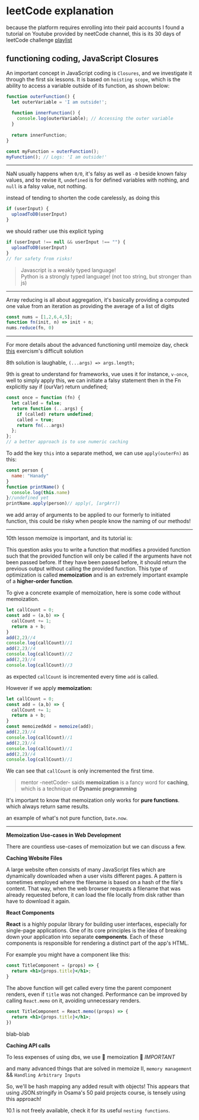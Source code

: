 # leetCode explanation

because the platform requires enrolling into their paid accounts I found a tutorial on Youtube provided by neetCode channel, this is its 30 days of leetCode challenge [playlist](https://www.youtube.com/playlist?list=PLQpVsaqBj4RIpDQIVowFni58LsK4cM9Qz)

## functioning coding, **JavaScript Closures**

An important concept in JavaScript coding is `Closures`, and we investigate it through the first six lessons. It is based on `hoisting scope`, which is the ability to access a variable outside of its function, as shown below:

```javascript
function outerFunction() {
  let outerVariable = 'I am outside!';
  
  function innerFunction() {
    console.log(outerVariable); // Accessing the outer variable
  }
  
  return innerFunction;
}

const myFunction = outerFunction();
myFunction(); // Logs: 'I am outside!'
```

---

NaN usually happens when `0/0`, it's falsy as well as `-0` beside known falsy values, and to revise it, `undefined` is for defined variables with nothing, and `null` is a falsy value, not nothing.

instead of tending to shorten the code carelessly, as doing this

```js
if (userInput) {
  uploadToDB(userInput)
}
```

we should rather use this explicit typing

```js
if (userInput !== null && userInput !== "") {
  uploadToDB(userInput)
}
// for safety from risks!
```

> Javascript is a weakly typed language!  
> Python is a strongly typed language! (not too string, but stronger than js)

---

Array reducing is all about aggregation, it's basically providing a computed one value from an iteration as providing the average of a list of digits

```js
const nums = [1,2,6,4,5];
function fn(init, n) => init + n;
nums.reduce(fn, 0)
```

---

For more details about the advanced functioning until memoize day, check [this](../../exercism/javascript/12-23/coordinate-transformation.js) exercism's difficult solution

8th solution is laughable, `(...args) => args.length;`

9th is great to understand for frameworks, vue uses it for instance, `v-once`, well to simply apply this, we can initiate a falsy statement then in the Fn explicitly say if (ourVar) return undefined;

```js
const once = function (fn) {
  let called = false;
  return function (...args) {
    if (called) return undefined;
    called = true;
    return fn(...args)
  };
};
// a better approach is to use numeric caching
```

To add the key `this` into a separate method, we can use `apply(outerFn)` as this:

```js
const person {
  name: "Hanady"
}
function printName() {
  console.log(this.name)
}//undefined yet
printName.apply(person)// apply(, [argArr])
```

we add array of arguments to be applied to our formerly to initiated function, this could be risky when people know the naming of our methods!

---

10th lesson memoize is important, and its tutorial is:

This question asks you to write a function that modifies a provided function such that the provided function will only be called if the arguments have not been passed before. If they have been passed before, it should return the previous output without calling the provided function. This type of optimization is called **memoization** and is an extremely important example of a **higher-order function**.

To give a concrete example of memoization, here is some code
without memoization.

```js
let callCount = 0;
const add = (a,b) => {
  callCount += 1;
  return a + b;
}
add(2,2)//4
console.log(callCount)//1
add(2,2)//4
console.log(callCount)//2
add(2,2)//4
console.log(callCount)//3
```

as expected `callCount` is incremented every time `add` is called.

However if we apply **memoization:**

```js
let callCount = 0;
const add = (a,b) => {
  callCount += 1;
  return a + b;
}
const memoizedAdd = memoize(add);
add(2,2)//4
console.log(callCount)//1
add(2,2)//4
console.log(callCount)//1
add(2,2)//4
console.log(callCount)//1
```

We can see that `callCount` is only incremented the first time.

> mentor -neetCoder- saids **memoization** is a fancy word for **caching**, which is a technique of **Dynamic programming**

It's important to know that memoization only works for **pure functions**. which always return same results.

an example of what's not pure function, `Date.now`.

---

**Memoization Use-cases in Web Development**

There are countless use-cases of memoization but we can discuss a few.

**Caching Website Files**

A large website often consists of many JavaScript files which are dynamically downloaded when a user visits different pages. A pattern is sometimes employed where the filename is based on a hash of the file's content. That way, when the web browser requests a filename that was already requested before, it can load the file locally from disk rather than have to download it again.

**React Components**

**React** is a highly popular library for building user interfaces, especially for single-page applications. One of its core principles is the idea of breaking down your application into separate **components**. Each of these components is responsible for rendering a distinct part of the app's HTML.

For example you might have a component like this:

```jsx
const TitleComponent = (props) => {
  return <h1>{props.title}</h1>;
}
```

The above function will get called every time the parent component renders, even if `title` was not changed. Performance can be improved by calling `React.memo` on it, avoiding unnecessary renders.

```jsx
const TitleComponent = React.memo((props) => {
  return <h1>{props.title}</h1>;
})
```

blab-blab

**Caching API calls**

To less expenses of using dbs, we use 🔴 memoization 🔴 *IMPORTANT*


and many advanced things that are solved in memoize II, `memory management` && `Handling Arbitrary Inputs`

So, we'll be hash mapping any added result with objects!
This appears that using JSON.stringify in Osama's 50 paid projects course, is tensely using this approach!

10.1 is not freely available, check it for its useful `nesting functions`.

